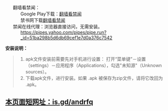 <ul class="task-list">
<li>翻墙看禁闻：

<ul class="task-list">
<li>
Google Play下载：<a href="https://play.google.com/store/apps/details?id=org.bannedbook.app.news4dalu">翻墙看禁闻</a> 
</li>
<li>禁书网下载<a href="http://www.bannedbook.org/forum7/topic3051.html">翻墙看禁闻</a></li>
</ul>
</li>

<li>禁闻在线代理：浏览器直接访问，无需安装。

<ul class="task-list">
<li><a href="https://pipes.yahoo.com/pipes/pipe.run?_id=51ba298b5d6db69cef1e7d0a376c7542">https://pipes.yahoo.com/pipes/pipe.run?_id=51ba298b5d6db69cef1e7d0a376c7542</a></li>
</ul>
</li>
</ul>

<p><strong>安装说明：</strong></p>

<blockquote>
<ol class="task-list">
<li>apk文件安装前需要先对手机进行设置： 打开“菜单键”－设置（settings）－应用程序（Applications），勾选"未知源"（Unknown sources）。</li>
<li>下载apk文件，进行安装。如果 .apk 被保存为zip文件，请将它改回为 .apk。</li>
</ol>
</blockquote>

<h2>
<a id="user-content-本页面短网址isgdandrfq" class="anchor" href="#%E6%9C%AC%E9%A1%B5%E9%9D%A2%E7%9F%AD%E7%BD%91%E5%9D%80isgdandrfq" aria-hidden="true"><span class="octicon octicon-link"></span></a><a href="http://is.gd/andrfq">本页面短网址：is.gd/andrfq</a>
</h2>